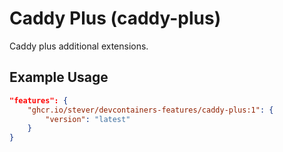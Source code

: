 
# Caddy Plus (caddy-plus)

Caddy plus additional extensions.

## Example Usage

```json
"features": {
    "ghcr.io/stever/devcontainers-features/caddy-plus:1": {
        "version": "latest"
    }
}
```
